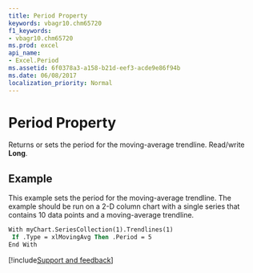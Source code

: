 ```yaml
---
title: Period Property
keywords: vbagr10.chm65720
f1_keywords:
- vbagr10.chm65720
ms.prod: excel
api_name:
- Excel.Period
ms.assetid: 6f0378a3-a158-b21d-eef3-acde9e86f94b
ms.date: 06/08/2017
localization_priority: Normal
---
```



# Period Property

Returns or sets the period for the moving-average trendline. Read/write  **Long**.


## Example

This example sets the period for the moving-average trendline. The example should be run on a 2-D column chart with a single series that contains 10 data points and a moving-average trendline.


```vb
With myChart.SeriesCollection(1).Trendlines(1) 
 If .Type = xlMovingAvg Then .Period = 5 
End With
```

[!include[Support and feedback](~/includes/feedback-boilerplate.md)]